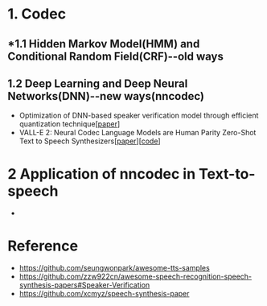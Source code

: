 # 1. Codec
## *1.1 Hidden Markov Model(HMM) and Conditional Random Field(CRF)--old ways


## 1.2 Deep Learning and Deep Neural Networks(DNN)--new ways(nncodec)
- Optimization of DNN-based speaker verification model through efficient quantization technique[[paper](https://arxiv.org/abs/2407.08991)]
- VALL-E 2: Neural Codec Language Models are Human Parity Zero-Shot Text to Speech Synthesizers[[paper](https://arxiv.org/abs/2406.05370)][[code](https://aka.ms/valle2)]



# 2 Application of nncodec in Text-to-speech
- 

# Reference
- https://github.com/seungwonpark/awesome-tts-samples
- https://github.com/zzw922cn/awesome-speech-recognition-speech-synthesis-papers#Speaker-Verification
- https://github.com/xcmyz/speech-synthesis-paper

